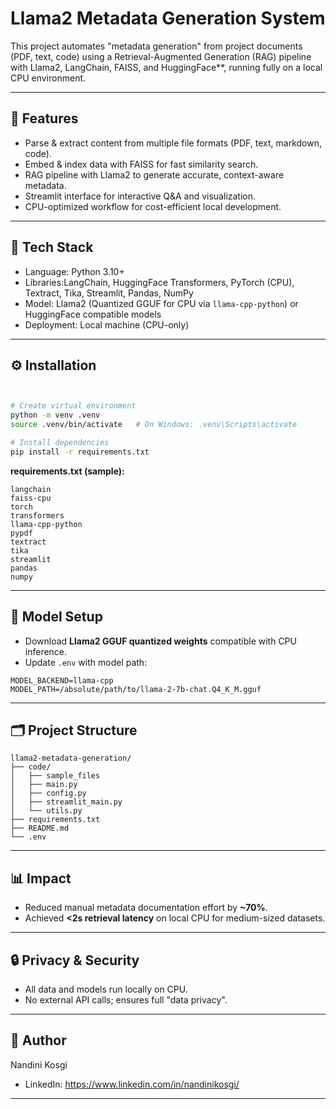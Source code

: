 # Llama2 Metadata Generation System

This project automates "metadata generation" from project documents (PDF, text, code) using a Retrieval-Augmented Generation (RAG) pipeline with Llama2, LangChain, FAISS, and HuggingFace**, running fully on a local CPU environment.  

---

## 🚀 Features
- Parse & extract content from multiple file formats (PDF, text, markdown, code).  
- Embed & index data with FAISS for fast similarity search.  
- RAG pipeline with Llama2 to generate accurate, context-aware metadata.  
- Streamlit interface for interactive Q&A and visualization.  
- CPU-optimized workflow for cost-efficient local development.  

---

## 🧰 Tech Stack
- Language: Python 3.10+  
- Libraries:LangChain, HuggingFace Transformers, PyTorch (CPU), Textract, Tika, Streamlit, Pandas, NumPy  
- Model: Llama2 (Quantized GGUF for CPU via `llama-cpp-python`) or HuggingFace compatible models  
- Deployment: Local machine (CPU-only)  

---

## ⚙️ Installation
```bash


# Create virtual environment
python -m venv .venv
source .venv/bin/activate   # On Windows: .venv\Scripts\activate

# Install dependencies
pip install -r requirements.txt

```

**requirements.txt (sample):**
```
langchain
faiss-cpu
torch
transformers
llama-cpp-python
pypdf
textract
tika
streamlit
pandas
numpy
```

---

## 🔐 Model Setup
- Download **Llama2 GGUF quantized weights** compatible with CPU inference.  
- Update `.env` with model path:  
```env
MODEL_BACKEND=llama-cpp
MODEL_PATH=/absolute/path/to/llama-2-7b-chat.Q4_K_M.gguf
```

---

## 🗂 Project Structure
```
llama2-metadata-generation/
├── code/
│   ├── sample_files          
│   ├── main.py        
│   ├── config.py          
│   ├── streamlit_main.py  
│   └── utils.py                              
├── requirements.txt
├── README.md
└── .env
```


---

## 📊 Impact
- Reduced manual metadata documentation effort by **~70%**.  
- Achieved **<2s retrieval latency** on local CPU for medium-sized datasets.  

---

## 🔒 Privacy & Security
- All data and models run locally on CPU.  
- No external API calls; ensures full "data privacy".  

---

## 👤 Author
Nandini Kosgi 
- LinkedIn:  https://www.linkedin.com/in/nandinikosgi/ 
 

---
